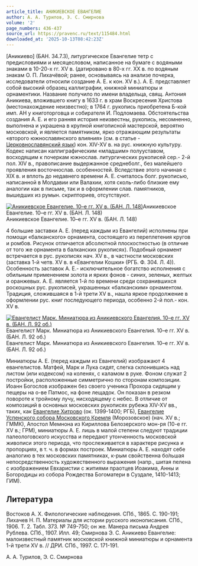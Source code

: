 ```yaml
---
article_title: АНИКИЕВСКОЕ ЕВАНГЕЛИЕ
author: А. А. Турилов, Э. С. Смирнова
volume: '2'
page_numbers: 436-437
source_url: https://pravenc.ru/text/115484.html
downloaded_at: '2025-10-13T08:42:23Z'
---
```


[Аникиево] (БАН. 34.7.3), литургическое Евангелие тетр с предисловиями и месяцесловом, написанное на бумаге с водяными знаками в 10-20-х гг. XV в. (датировано в 80-х гг. XX в. по водяным знакам О. П. Лихачёвой; ранее, основываясь на анализе почерка, исследователи относили создание А. Е. к кон. XV в.). А. Е. представляет собой высокий образец каллиграфии, книжной миниатюры и орнаментики. Название получило по имени владельца, свящ. Антония Аникиева, вложившего книгу в 1633 г. в храм Воскресения Христова (местонахождение неизвестно); в 1764 г. рукопись приобретена Б-кой имп. АН у книготорговца и собирателя И. Подломаева. Обстоятельства создания А. Е. и его ранняя история неизвестны, рукопись, несомненно, выполнена и украшена в крупной книгописной мастерской, вероятно московской, и является памятником, ярко отражающим результаты «второго южнославянского влияния» (см. в статье - [Церковнославянский язык](<https://pravenc.ru/text/Церковнославянский язык.html>)) кон. XIV-XV в. на рус. книжную культуру. Кодекс написан каллиграфическим «младшим» полууставом, восходящим к почеркам южнослав. литургических рукописей сер.- 2-й пол. XIV в., правописание выдержанное среднеболг., без малейшего проявления восточнослав. особенностей. Вследствие этого начиная с XIX в. и вплоть до недавнего времени А. Е. считалось болг. рукописью, написанной в Молдавии или Валахии, хотя сколь-либо близкие ему аналогии как в письме, так и в оформлении слав. памятников, вышедших из румын. скрипториев, отсутствуют.

[![Аникиевское Евангелие. 10–е гг. XV в. (БАН. Л. 148)](https://pravenc.ru/data/493/447/1234/i200.jpg "Кликните для увеличения картинки")](https://pravenc.ru/data/493/447/1234/i400.jpg)Аникиевское Евангелие. 10–е гг. XV в. (БАН. Л. 148)  
Аникиевское Евангелие. 10–е гг. XV в. (БАН. Л. 148)

4 большие заставки А. Е. (перед каждым из Евангелий) исполнены при помощи «балканского» орнамента, состоящего из переплетения кругов и ромбов. Рисунок отличается абсолютной плоскостностью (в отличие от того же орнамента в балканских рукописях). Подобный орнамент встречается в рус. рукописях нач. XV в., в частности московских (заставка 1-й четв. XV в. в «Евангелии Кошки» (РГБ. Ф. 304. Л. 4)). Особенность заставок А. Е.- исключительное богатство исполнения с обильным применением золота и ярких фонов - синих, зеленых, желтых и оранжевых. А. Е. является 1-й по времени среди сохранившихся роскошных рус. рукописей, украшенных «балканским» орнаментом. Традиция, сложившаяся в 1-й трети XV в., нашла яркое продолжение в оформлении рус. книг последующего периода, особенно 2-й пол.- кон. XV в.

[![Евангелист Марк. Миниатюра из Аникиевского Евангелия. 10–е гг. XV в. (БАН. Л. 92 об.)](https://pravenc.ru/data/550/447/1234/i200.jpg "Кликните для увеличения картинки")](https://pravenc.ru/data/550/447/1234/i400.jpg)Евангелист Марк. Миниатюра из Аникиевского Евангелия. 10–е гг. XV в. (БАН. Л. 92 об.)  
Евангелист Марк. Миниатюра из Аникиевского Евангелия. 10–е гг. XV в. (БАН. Л. 92 об.)

Миниатюры А. Е. (перед каждым из Евангелий) изображают 4 евангелистов. Матфей, Марк и Лука сидят, слегка склонившись над листом (или кодексом) на коленях, с каламом в руке. Фоном служат 2 постройки, расположенные симметрично по сторонам композиции. Иоанн Богослов изображен без своего ученика Прохора сидящим у пещеры на о-ве Патмос, на фоне лещадок. Он показан в резком повороте к тройному лучу, нисходящему с небес. В отличие от композиций в основных московских рукописях рубежа XIV-XV вв., таких, как [Евангелие Хитрово](<https://pravenc.ru/text/Евангелие Хитрово.html>) (ок. 1399-1400; РГБ), [Евангелие Успенского собора Московского Кремля](<https://pravenc.ru/text/Евангелие Успенского собора Московского Кремля.html>) (Морозовское) (нач. XV в.; ГММК), Апостол Мемнона из Кириллова Белозерского мон-ря (10-е гг. XV в.; ГРМ), миниатюры А. Е. лишь в малой степени следуют традиции палеологовского искусства и передают утонченность московской живописи этого периода, что прослеживается в характере рисунка и пропорциях, в т. ч. в формах построек. Миниатюры А. Е. находят себе аналогию в тех московских памятниках, к-рым свойственна бо́льшая непосредственность художественного выражения (напр., шитая пелена с изображением Евхаристии с житиями праотцев Иоакима, Анны и Богородицы из собора Рождества Богоматери в Суздале, 1410-1413; ГИМ).

## Литература

Востоков А. Х. Филологические наблюдения. СПб., 1865. С. 190-191; Лихачев Н. П. Материалы для истории русского иконописания. СПб., 1906. Т. 2. Табл. 373. № 749-750; он же. Манера письма Андрея Рублева. СПб., 1907. Илл. 49; Смирнова Э. С. Аникиево Евангелие: малоизвестный памятник московской книжной миниатюры и орнамента 1-й трети XV в. // ДРИ. СПб., 1997. С. 171-191.

А. А. Турилов,  Э. С. Смирнова
